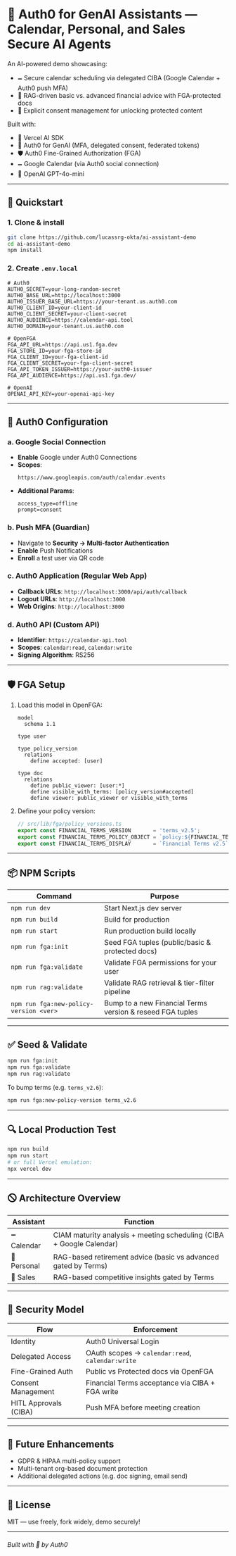 # 🤖 Auth0 for GenAI Assistants — Calendar, Personal, and Sales Secure AI Agents

An AI-powered demo showcasing:

- 🗕️ Secure calendar scheduling via delegated CIBA (Google Calendar + Auth0 push MFA)  
- 🧠 RAG-driven basic vs. advanced financial advice with FGA-protected docs  
- 🔐 Explicit consent management for unlocking protected content  

Built with:  
- 🧠 Vercel AI SDK  
- 🔐 Auth0 for GenAI (MFA, delegated consent, federated tokens)  
- 🛡️ Auth0 Fine-Grained Authorization (FGA)  
- 🗕️ Google Calendar (via Auth0 social connection)  
- 🤖 OpenAI GPT-4o-mini  

---

## 🚀 Quickstart

### 1. Clone & install

```bash
git clone https://github.com/lucassrg-okta/ai-assistant-demo
cd ai-assistant-demo
npm install
```

### 2. Create `.env.local`

```env
# Auth0
AUTH0_SECRET=your-long-random-secret
AUTH0_BASE_URL=http://localhost:3000
AUTH0_ISSUER_BASE_URL=https://your-tenant.us.auth0.com
AUTH0_CLIENT_ID=your-client-id
AUTH0_CLIENT_SECRET=your-client-secret
AUTH0_AUDIENCE=https://calendar-api.tool
AUTH0_DOMAIN=your-tenant.us.auth0.com

# OpenFGA
FGA_API_URL=https://api.us1.fga.dev
FGA_STORE_ID=your-fga-store-id
FGA_CLIENT_ID=your-fga-client-id
FGA_CLIENT_SECRET=your-fga-client-secret
FGA_API_TOKEN_ISSUER=https://your-auth0-issuer
FGA_API_AUDIENCE=https://api.us1.fga.dev/

# OpenAI
OPENAI_API_KEY=your-openai-api-key
``` 

---

## 🔧 Auth0 Configuration

### a. Google Social Connection  
- **Enable** Google under Auth0 Connections  
- **Scopes**:  
  ```
  https://www.googleapis.com/auth/calendar.events
  ```  
- **Additional Params**:  
  ```
  access_type=offline
  prompt=consent
  ```

### b. Push MFA (Guardian)  
- Navigate to **Security → Multi-factor Authentication**  
- **Enable** Push Notifications  
- **Enroll** a test user via QR code  

### c. Auth0 Application (Regular Web App)  
- **Callback URLs**: `http://localhost:3000/api/auth/callback`  
- **Logout URLs**: `http://localhost:3000`  
- **Web Origins**: `http://localhost:3000`  

### d. Auth0 API (Custom API)  
- **Identifier**: `https://calendar-api.tool`  
- **Scopes**: `calendar:read`, `calendar:write`  
- **Signing Algorithm**: RS256  

---

## 🛡️ FGA Setup

1. Load this model in OpenFGA:

    ```fga
    model
      schema 1.1

    type user

    type policy_version
      relations
        define accepted: [user]

    type doc
      relations
        define public_viewer: [user:*]
        define visible_with_terms: [policy_version#accepted]
        define viewer: public_viewer or visible_with_terms
    ```

2. Define your policy version:

    ```ts
    // src/lib/fga/policy_versions.ts
    export const FINANCIAL_TERMS_VERSION       = 'terms_v2.5';
    export const FINANCIAL_TERMS_POLICY_OBJECT = `policy:${FINANCIAL_TERMS_VERSION}#accepted`;
    export const FINANCIAL_TERMS_DISPLAY       = `Financial Terms v2.5`;
    ```

---

## 📦 NPM Scripts

| Command                                | Purpose                                                        |
|----------------------------------------|----------------------------------------------------------------|
| `npm run dev`                          | Start Next.js dev server                                       |
| `npm run build`                        | Build for production                                           |
| `npm run start`                        | Run production build locally                                   |
| `npm run fga:init`                     | Seed FGA tuples (public/basic & protected docs)                |
| `npm run fga:validate`                 | Validate FGA permissions for your user                         |
| `npm run rag:validate`                 | Validate RAG retrieval & tier-filter pipeline                  |
| `npm run fga:new-policy-version <ver>` | Bump to a new Financial Terms version & reseed FGA tuples      |

---

## ✅ Seed & Validate

```bash
npm run fga:init
npm run fga:validate
npm run rag:validate
```

To bump terms (e.g. `terms_v2.6`):

```bash
npm run fga:new-policy-version terms_v2.6
```

---

## 🔍 Local Production Test

```bash
npm run build
npm run start
# or full Vercel emulation:
npx vercel dev
```

---

## 🛇 Architecture Overview

| Assistant          | Function                                                               |
|--------------------|------------------------------------------------------------------------|
| 🗕️ Calendar        | CIAM maturity analysis + meeting scheduling (CIBA + Google Calendar)   |
| 🧠 Personal        | RAG-based retirement advice (basic vs advanced gated by Terms)         |
| 💼 Sales           | RAG-based competitive insights gated by Terms                          |

---

## 🔐 Security Model

| Flow                  | Enforcement                                          |
|-----------------------|------------------------------------------------------|
| Identity              | Auth0 Universal Login                                |
| Delegated Access      | OAuth scopes → `calendar:read`, `calendar:write`     |
| Fine-Grained Auth     | Public vs Protected docs via OpenFGA                 |
| Consent Management    | Financial Terms acceptance via CIBA + FGA write      |
| HITL Approvals (CIBA) | Push MFA before meeting creation                     |

---

## 🌟 Future Enhancements

- GDPR & HIPAA multi-policy support  
- Multi-tenant org-based document protection  
- Additional delegated actions (e.g. doc signing, email send)  

---

## 📄 License

MIT — use freely, fork widely, demo securely!  

---

###### Built with 💙 by Auth0
